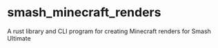 # smash_minecraft_renders
A rust library and CLI program for creating Minecraft renders for Smash Ultimate
